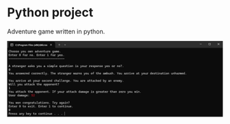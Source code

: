 <!DOCTYPE html>
<html>
<head>
<h1>Python project</h1>
</head>
<body>
<p>Adventure game written in python.</p>
  <img src="/images/imgAdventureGame.jpeg" alt="imgAdventureGame" title="imgAdventureGame">
</body>
</html>
